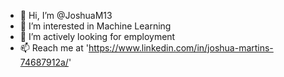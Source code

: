 - 👋 Hi, I’m @JoshuaM13
- 👀 I’m interested in Machine Learning
- 🌱 I’m actively looking for employment
- 📫 Reach me at 'https://www.linkedin.com/in/joshua-martins-74687912a/'

<!---
JoshuaM13/JoshuaM13 is a ✨ special ✨ repository because its `README.md` (this file) appears on your GitHub profile.
You can click the Preview link to take a look at your changes.
--->
